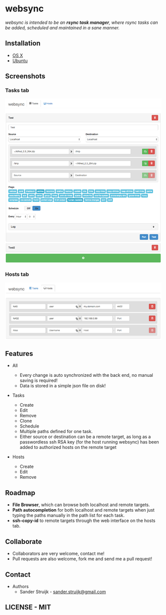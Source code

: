 # **websync**

*websync is intended to be an **rsync task manager**, where rsync tasks can be added, scheduled and maintained in a sane manner.*

## Installation

- [OS X](https://github.com/furier/websync/wiki/Installation---OS-X)
- [Ubuntu](https://github.com/furier/websync/wiki/Installation---Ubuntu)

## Screenshots

### Tasks tab
![Tasks](doc/screenshots/tasks_tab.png)

### Hosts tab
![Hosts](doc/screenshots/hosts_tab.png)

## Features

- All
  - Every change is auto synchronized with the back end, no manual saving is required!
  - Data is stored in a simple json file on disk!

- Tasks
  - Create
  - Edit
  - Remove
  - Clone
  - Schedule
  - Multiple paths defined for one task.
  - Either source or destination can be a remote target, as long as a passwordless ssh RSA key (for the host running websync) has been added to authorized hosts on the remote target

- Hosts
  - Create
  - Edit
  - Remove

## Roadmap

- **File Browser**, which can browse both localhost and remote targets.
- **Path autocompletion** for both localhost and remote targets when just typing the paths manually in the path list for each task.
- **ssh-copy-id** to remote targets through the web interface on the hosts tab.

## Collaborate

- Collaborators are very welcome, contact me!
- Pull requests are also welcome, fork me and send me a pull request!

## Contact

- Authors
  - Sander Struijk - sander.struijk@gmail.com

## LICENSE - MIT

